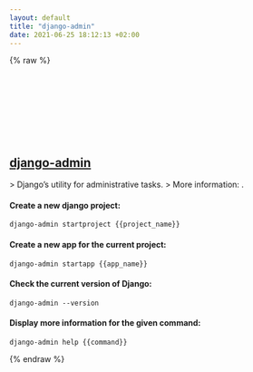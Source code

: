 ```yaml
---
layout: default
title: "django-admin"
date: 2021-06-25 18:12:13 +02:00
---
```

{% raw %}
<h2 id="django-admin">
  <a href="/en/common/django-admin.html">django-admin</a> <a href="#django-admin"><svg class="icon">
    <use href="/assets/images/unicode_sprite.svg#link" />
  </svg></a>
</h2>
> Django’s utility for administrative tasks.
> More information: <https://docs.djangoproject.com/en/3.0/ref/django-admin/>.

#### Create a new django project:
```shell
django-admin startproject {{project_name}}
```
#### Create a new app for the current project:
```shell
django-admin startapp {{app_name}}
```
#### Check the current version of Django:
```shell
django-admin --version
```
#### Display more information for the given command:
```shell
django-admin help {{command}}
```
{% endraw %}